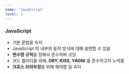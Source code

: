 ```yaml
---
name: 'JavaScript'
level: 3
---
```


### JavaScript

- 기본 문법을 숙지
- JavaScript 의 내부의 동작 방식에 대해 설명할 수 있음
- **변수명 규칙**을 정해서 준수하며 코딩
- 코드 퀄리티를 위해, **DRY, KISS, YAGNI** 를 준수하고자 노력중
- **크로스 브라우징**을 위해 해야할 일 숙지